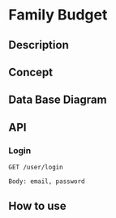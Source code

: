# Family Budget

## Description 

## Concept 

## Data Base Diagram

## API

### Login
`GET /user/login`

`Body: email, password`



## How to use

